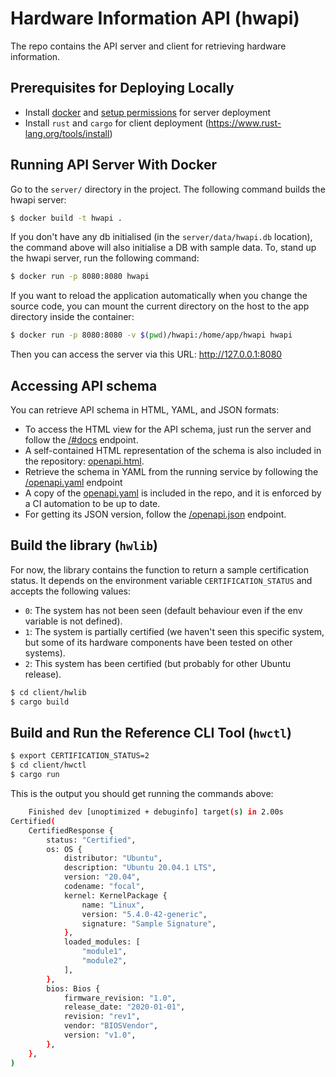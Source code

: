 # Hardware Information API (hwapi)

The repo contains the API server and client for retrieving hardware information.


## Prerequisites for Deploying Locally

* Install [docker](https://docs.docker.com/engine/install/ubuntu/) and [setup permissions](https://docs.docker.com/engine/install/linux-postinstall/) for server deployment
* Install `rust` and `cargo` for client deployment (https://www.rust-lang.org/tools/install)


## Running API Server With Docker

Go to the `server/` directory in the project. The following command builds the hwapi server:

```bash
$ docker build -t hwapi .
```

If you don't have any db initialised (in the `server/data/hwapi.db` location), the command above will also initialise a DB with sample data. To, stand up the hwapi server, run the following command:

```bash
$ docker run -p 8080:8080 hwapi
```

If you want to reload the application automatically when you change the source code, you can mount the current directory on the host to the app directory inside the container:

```bash
$ docker run -p 8080:8080 -v $(pwd)/hwapi:/home/app/hwapi hwapi
```

Then you can access the server via this URL: http://127.0.0.1:8080


## Accessing API schema

You can retrieve API schema in HTML, YAML, and JSON formats:

- To access the HTML view for the API schema, just run the server and follow the [/#docs](http://127.0.0.1:8080/#docs) endpoint.
- A self-contained HTML representation of the schema is also included in the repository: [openapi.html](./server/schemas/openapi.html).
- Retrieve the schema in YAML from the running service by following the [/openapi.yaml](http://127.0.0.1:8080/v1/openapi.yaml) endpoint
- A copy of the [openapi.yaml](./server/schemas/openapi.yaml) is included in the repo, and it is enforced by a CI automation to be up to date.
- For getting its JSON version, follow the [/openapi.json](http://127.0.0.1:8080/openapi.json) endpoint.


## Build the library (`hwlib`)

For now, the library contains the function to return a sample certification status. It depends on the environment variable `CERTIFICATION_STATUS` and accepts the following values:

* `0`: The system has not been seen (default behaviour even if the env variable is not defined).
* `1`: The system is partially certified (we haven't seen this specific system, but some of its hardware components have been tested on other systems).
* `2`: This system has been certified (but probably for other Ubuntu release).

```bash
$ cd client/hwlib
$ cargo build
```


## Build and Run the Reference CLI Tool (`hwctl`)

```bash
$ export CERTIFICATION_STATUS=2
$ cd client/hwctl
$ cargo run
```

This is the output you should get running the commands above:

```bash
    Finished dev [unoptimized + debuginfo] target(s) in 2.00s
Certified(
    CertifiedResponse {
        status: "Certified",
        os: OS {
            distributor: "Ubuntu",
            description: "Ubuntu 20.04.1 LTS",
            version: "20.04",
            codename: "focal",
            kernel: KernelPackage {
                name: "Linux",
                version: "5.4.0-42-generic",
                signature: "Sample Signature",
            },
            loaded_modules: [
                "module1",
                "module2",
            ],
        },
        bios: Bios {
            firmware_revision: "1.0",
            release_date: "2020-01-01",
            revision: "rev1",
            vendor: "BIOSVendor",
            version: "v1.0",
        },
    },
)
```
